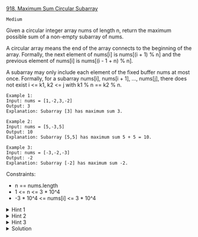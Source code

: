 [918. Maximum Sum Circular Subarray](https://leetcode.com/problems/maximum-sum-circular-subarray/description/)

`Medium`

Given a circular integer array nums of length n, return the maximum possible sum of a non-empty subarray of nums.

A circular array means the end of the array connects to the beginning of the array. Formally, the next element of nums[i] is nums[(i + 1) % n] and the previous element of nums[i] is nums[(i - 1 + n) % n].

A subarray may only include each element of the fixed buffer nums at most once. Formally, for a subarray nums[i], nums[i + 1], ..., nums[j], there does not exist i <= k1, k2 <= j with k1 % n == k2 % n.

```
Example 1:
Input: nums = [1,-2,3,-2]
Output: 3
Explanation: Subarray [3] has maximum sum 3.

Example 2:
Input: nums = [5,-3,5]
Output: 10
Explanation: Subarray [5,5] has maximum sum 5 + 5 = 10.

Example 3:
Input: nums = [-3,-2,-3]
Output: -2
Explanation: Subarray [-2] has maximum sum -2.
```

Constraints:

- n == nums.length
- 1 <= n <= 3 * 10^4
- -3 * 10^4 <= nums[i] <= 3 * 10^4

<details>
<summary>Hint 1</summary>

For those of you who are familiar with the **Kadane's algorithm**, think in terms of that. For the newbies, Kadane's algorithm is used to finding the maximum sum subarray from a given array. This problem is a twist on that idea and it is advisable to read up on that algorithm first before starting this problem. Unless you already have a great algorithm brewing up in your mind in which case, go right ahead!

</details>

<details>
<summary>Hint 2</summary>

What is an alternate way of representing a circular array so that it appears to be a straight array? Essentially, there are two cases of this problem that we need to take care of. Let's look at the figure below to understand those two cases:

</details>

<details>
<summary>Hint 3</summary>

The first case can be handled by the good old Kadane's algorithm. However, is there a smarter way of going about handling the second case as well?

</details>

<details>
<summary>Solution</summary>

[Lee215](https://leetcode.com/problems/maximum-sum-circular-subarray/solutions/178422/one-pass/)
</details>